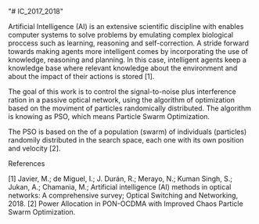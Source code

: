 "# IC_2017_2018"

Artificial Intelligence (AI) is an extensive scientific discipline with enables computer systems to solve problems by emulating complex biological proccess such as learning, reasoning and self-correction. A stride forward towards making agents more intelligent comes by incorporating the use of knowledge, reasoning and planning. In this case, intelligent agents keep a knowledge base where relevant knowledge about the environment and about the impact of their actions is stored [1].

The goal of this work is to  control the signal-to-noise plus interference ration in a passive optical network, using the algorithm of optimization based on the moviment of particles randomically distributed. The algorithm is knowing as PSO, which means Particle Swarm Optimization. 

The PSO is based on the of a population (swarm) of individuals (particles) randomily distributed in the search space, each one with its own position and velocity [2].



References

[1] Javier, M.; de Miguel, I.; J. Durán, R.; Merayo, N.; Kuman Singh, S.; Jukan, A.; Chamania, M.; Artificial intelligence (AI) methods in optical networks: A comprehensive survey; Optical Switching and Networking, 2018.
[2] Power Allocation in PON-OCDMA with Improved Chaos Particle Swarm Optimization. 
